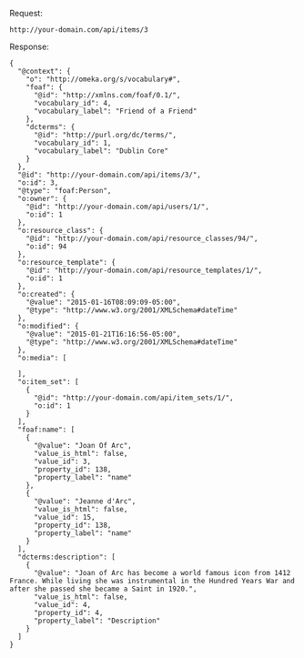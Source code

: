Request:

```
http://your-domain.com/api/items/3
```

Response:

    {
      "@context": {
        "o": "http://omeka.org/s/vocabulary#",
        "foaf": {
          "@id": "http://xmlns.com/foaf/0.1/",
          "vocabulary_id": 4,
          "vocabulary_label": "Friend of a Friend"
        },
        "dcterms": {
          "@id": "http://purl.org/dc/terms/",
          "vocabulary_id": 1,
          "vocabulary_label": "Dublin Core"
        }
      },
      "@id": "http://your-domain.com/api/items/3/",
      "o:id": 3,
      "@type": "foaf:Person",
      "o:owner": {
        "@id": "http://your-domain.com/api/users/1/",
        "o:id": 1
      },
      "o:resource_class": {
        "@id": "http://your-domain.com/api/resource_classes/94/",
        "o:id": 94
      },
      "o:resource_template": {
        "@id": "http://your-domain.com/api/resource_templates/1/",
        "o:id": 1
      },
      "o:created": {
        "@value": "2015-01-16T08:09:09-05:00",
        "@type": "http://www.w3.org/2001/XMLSchema#dateTime"
      },
      "o:modified": {
        "@value": "2015-01-21T16:16:56-05:00",
        "@type": "http://www.w3.org/2001/XMLSchema#dateTime"
      },
      "o:media": [
        
      ],
      "o:item_set": [
        {
          "@id": "http://your-domain.com/api/item_sets/1/",
          "o:id": 1
        }
      ],
      "foaf:name": [
        {
          "@value": "Joan Of Arc",
          "value_is_html": false,
          "value_id": 3,
          "property_id": 138,
          "property_label": "name"
        },
        {
          "@value": "Jeanne d'Arc",
          "value_is_html": false,
          "value_id": 15,
          "property_id": 138,
          "property_label": "name"
        }
      ],
      "dcterms:description": [
        {
          "@value": "Joan of Arc has become a world famous icon from 1412 France. While living she was instrumental in the Hundred Years War and after she passed she became a Saint in 1920.",
          "value_is_html": false,
          "value_id": 4,
          "property_id": 4,
          "property_label": "Description"
        }
      ]
    }